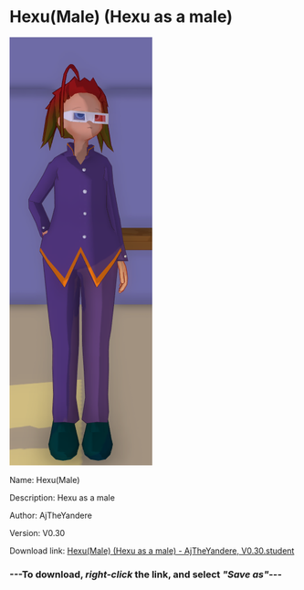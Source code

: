# Hexu(Male) (Hexu as a male)

<img src = "https://raw.githubusercontent.com/Arbiter1223/Daigaku-Gurashi-Custom-Students/master/Students/Files/Hexu(Male)%20(Hexu%20as%20a%20male).png">

Name: Hexu(Male)

Description: Hexu as a male

Author: AjTheYandere

Version: V0.30

Download link: <a href="https://raw.githubusercontent.com/Arbiter1223/Daigaku-Gurashi-Custom-Students/master/Students/Files/Hexu(Male)%20(Hexu%20as%20a%20male)%20-%20AjTheYandere%2C%20V0.30.student">Hexu(Male) (Hexu as a male) - AjTheYandere, V0.30.student</a>

### ---**To download, _right-click_ the link, and select _"Save as"_**---
